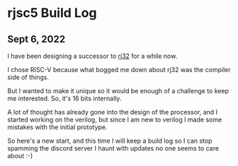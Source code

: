 # rjsc5 Build Log

## Sept 6, 2022

I have been designing a successor to [rj32](https://github.com/rj45/rj32) for a while now.

I chose RISC-V because what bogged me down about rj32 was the compiler side of things.

But I wanted to make it unique so it would be enough of a challenge to keep me interested. So, it's 16 bits internally.

A lot of thought has already gone into the design of the processor, and I started working on the verilog, but since I am new to verilog I made some mistakes with the initial prototype.

So here's a new start, and this time I will keep a build log so I can stop spamming the discord server I haunt with updates no one seems to care about :-)

